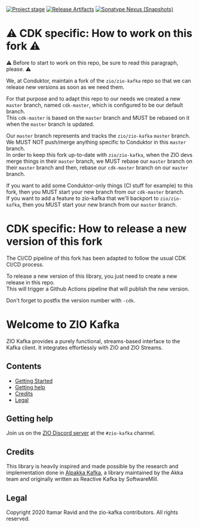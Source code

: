 [![Project stage][Stage]][Stage-Page]
[![Release Artifacts][Badge-SonatypeReleases]][Link-SonatypeReleases] [![Sonatype Nexus (Snapshots)](https://img.shields.io/nexus/s/dev.zio/zio-kafka_2.13?server=https%3A%2F%2Foss.sonatype.org)](https://oss.sonatype.org/content/repositories/snapshots/dev/zio/zio-kafka_2.13/)

# ⚠️ CDK specific: How to work on this fork️ ⚠️

⚠️ Before to start to work on this repo, be sure to read this paragraph, please. ⚠️

We, at Conduktor, maintain a fork of the `zio/zio-kafka` repo so that we can release new versions as soon as we need them.

For that purpose and to adapt this repo to our needs we created a new `master` branch, named `cdk-master`, which is configured to be our default branch.    
This `cdk-master` is based on the `master` branch and MUST be rebased on it when the `master` branch is updated.

Our `master` branch represents and tracks the `zio/zio-kafka` `master` branch.   
We MUST NOT push/merge anything specific to Conduktor in this `master` branch.   
In order to keep this fork up-to-date with `zio/zio-kafka`, when the ZIO devs merge things in their `master` branch, we MUST rebase our `master` branch on their `master` branch and then, rebase our `cdk-master` branch on our `master` branch.

If you want to add some Conduktor-only things (CI stuff for example) to this fork, then you MUST start your new branch from our `cdk-master` branch.   
If you want to add a feature to zio-kafka that we'll backport to `zio/zio-kafka`, then you MUST start your new branch from our `master` branch.   

# CDK specific: How to release a new version of this fork

The CI/CD pipeline of this fork has been adapted to follow the usual CDK CI/CD process.

To release a new version of this library, you just need to create a new release in this repo.   
This will trigger a Github Actions pipeline that will publish the new version.

Don't forget to postfix the version number with `-cdk`.

# Welcome to ZIO Kafka

ZIO Kafka provides a purely functional, streams-based interface to the Kafka
client. It integrates effortlessly with ZIO and ZIO Streams.

## Contents

- [Getting Started](docs/gettingStarted.md)
- [Getting help](#getting-help)
- [Credits](#credits)
- [Legal](#legal)

## Getting help

Join us on the [ZIO Discord server](https://discord.gg/2ccFBr4) at the `#zio-kafka` channel.

## Credits

This library is heavily inspired and made possible by the research and implementation done in [Alpakka Kafka](https://github.com/akka/alpakka-kafka), a library maintained by the Akka team and originally written as Reactive Kafka by SoftwareMill.

## Legal

Copyright 2020 Itamar Ravid and the zio-kafka contributors. All rights reserved.

[Link-SonatypeReleases]: https://oss.sonatype.org/content/repositories/releases/dev/zio/zio-kafka_2.12/ "Sonatype Releases"
[Badge-SonatypeReleases]: https://img.shields.io/nexus/r/https/oss.sonatype.org/dev.zio/zio-kafka_2.12.svg "Sonatype Releases"
[Stage]: https://img.shields.io/badge/Project%20Stage-Production%20Ready-brightgreen.svg
[Stage-Page]: https://github.com/zio/zio/wiki/Project-Stages
